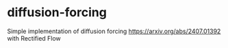 # diffusion-forcing
Simple implementation of diffusion forcing https://arxiv.org/abs/2407.01392 with Rectified Flow
